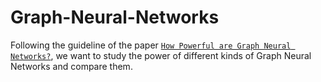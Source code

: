 # Graph-Neural-Networks
Following the guideline of the paper [`How Powerful are Graph Neural Networks?`](https://arxiv.org/abs/1810.00826), we want to study the power of different kinds of Graph Neural Networks and compare them.

